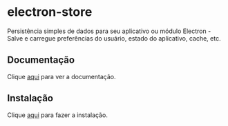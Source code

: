 # electron-store

Persistência simples de dados para seu aplicativo ou módulo Electron - Salve e carregue preferências do usuário, estado do aplicativo, cache, etc.

## Documentação

Clique [aqui](https://github.com/sindresorhus/electron-store) para ver a documentação.

## Instalação

Clique [aqui](https://www.npmjs.com/package/electron-store) para fazer a instalação.
